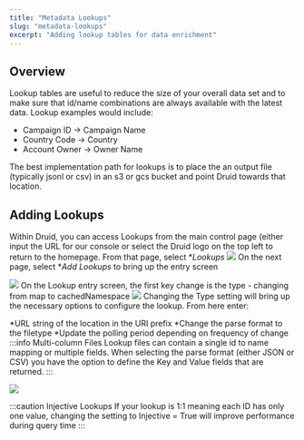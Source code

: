 ```yaml
---
title: "Metadata Lookups"
slug: "metadata-lookups"
excerpt: "Adding lookup tables for data enrichment"
---
```

## Overview

Lookup tables are useful to reduce the size of your overall data set and to make sure that id/name combinations are always available with the latest data. Lookup examples would include:
- Campaign ID -> Campaign Name 
- Country Code -> Country 
- Account Owner -> Owner Name 

The best implementation path for lookups is to place the an output file (typically jsonl or csv) in an s3 or gcs bucket and point Druid towards that location. 

## Adding Lookups

Within Druid, you can access Lookups from the main control page (either input the URL for our console or select the Druid logo on the top left to return to the homepage. From that page, select **Lookups* 
![](https://images.contentful.com/ve6smfzbifwz/3aT5HhfECIpwT1ij9Ygzc0/432cac5f7bcc505e84d0434b188ceb77/0c4c937-Parent_Dash.png)
On the next page, select **Add Lookups* to bring up the entry screen
 
![](https://images.contentful.com/ve6smfzbifwz/sdhd6C7CJeh7fC7GS96US/f034372995de11ba2e561eccc9578c92/97665bf-addlookup.png)
On the Lookup entry screen, the first key change is the type - changing from map to cachedNamespace
![](https://images.contentful.com/ve6smfzbifwz/30qy5hYKTLSDcCChxjpVNU/8ca611843a91e8cee7d54dbe072e3e2b/32ae6fd-cachednamespace.png)
Changing the Type setting will bring up the necessary options to configure the lookup. From here enter:

*URL string of the location in the URI prefix
*Change the parse format to the filetype
*Update the polling period depending on frequency of change
:::info Multi-column Files
Lookup files can contain a single id to name mapping or multiple fields. When selecting the parse format (either JSON or CSV) you have the option to define the Key and Value fields that are returned.
:::

![](https://images.contentful.com/ve6smfzbifwz/2tOEJFSTqsztUgzVxxHoJ6/a2a3a366f575646dd71017500192bc48/da01b94-lookupsetup.png)

:::caution Injective Lookups
If your lookup is 1:1 meaning each ID has only one value, changing the setting to Injective = True will improve performance during query time
:::